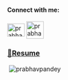 <h4  align="">Connect with me:</h4>

<p>

<a  href="https://linkedin.com/in/prabhav-pandey/"  target="blank"><img  align="center"  src="https://raw.githubusercontent.com/rahuldkjain/github-profile-readme-generator/master/src/images/icons/Social/linked-in-alt.svg"  alt="prabhav-pandey/"  height="30"  width="40" /></a>
<a  href="https://www.instagram.com/_prabhav.pandey/"  target="blank"><img  align="center"  src="https://cdn-icons-png.flaticon.com/512/1409/1409946.png"  alt="prabhav-pandey/"  height="40"  width="40" /></a>

</p>


<h3> 
  
  [📜Resume](https://github.com/PrabhavPandey/PrabhavPandey/files/8987037/General.Resume.pdf)
  
</h3>



<p>&nbsp;<img  align="center"  src="https://github-readme-stats.vercel.app/api?username=prabhavpandey&show_icons=true&theme=tokyonight&locale=en"  alt="prabhavpandey" /></p>


